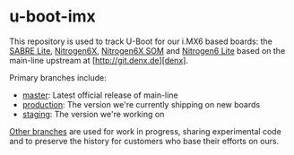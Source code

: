 u-boot-imx
==========

This repository is used to track U-Boot for our i.MX6 based
boards: the [SABRE Lite][sabrelite], [Nitrogen6X][nitrogen6x],
[Nitrogen6X SOM][nitrogen6x-som] and [Nitrogen6 Lite][nitrogen6-lite]
based on the main-line
upstream at [http://git.denx.de][denx].

Primary branches include:

* [master](http://github.com/boundarydevices/u-boot-imx6/tree/master): Latest official release of main-line
* [production](http://github.com/boundarydevices/u-boot-imx6/tree/production): The version we're currently shipping on new boards
* [staging](http://github.com/boundarydevices/u-boot-imx6/tree/staging): The version we're working on

[Other branches](http://github.com/boundarydevices/u-boot-imx6/branches) are used for work in progress, sharing experimental code and to
preserve the history for customers who base their efforts on ours.

[denx]: http://git.denx.de "U-Boot Mainline Git repository"

[sabrelite]:http://boundarydevices.com/sabre-lite-imx6-sbc "SABRE Lite product page"
[nitrogen6x]:http://boundarydevices.com/nitrogen6x-board-imx6-arm-cortex-a9-sbc "Nitrogen6X product page"
[nitrogen6x-som]:http://boundarydevices.com/products/nitrogen6x-som "Nitrogen6X SOM product page"
[nitrogen6-lite]:http://boundarydevices.com/products/nitrogen6_lite "Nitrogen6_Lite product page"

